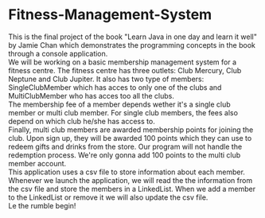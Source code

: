 # Fitness-Management-System
  This is the final project of the book "Learn Java in one day and learn it well" by Jamie Chan which demonstrates the programming concepts in the book through a console application. </br>
   We will be working on a basic membership management system for a fitness centre. The fitness centre has three outlets: Club Mercury, Club Neptune and Club Jupiter. It also has two type of members: SingleClubMember which has acces to only one of the clubs and MultiClubMember who has acces too all the clubs.</br>
  The membership fee of a member depends wether it's a single club member or multi club member. For single club members, the fees also depend on which club he/she has access to.</br>
  Finally, multi club members are awarded membership points for joining the club. Upon sign up, they will be awarded 100 points which they can use to redeem gifts and drinks from the store. Our program will not handle the redemption process. We're only gonna add 100 points to the multi club member account.</br>
  This application uses a csv file to store information about each member. Whenever we launch the application, we will read the the information from the csv file and store the members in a LinkedList. When we add a member to the LinkedList or remove it we will also update the csv file.</br>
  Le the rumble begin! 
